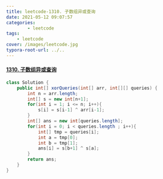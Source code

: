 ```yaml
---
title: leetcode-1310. 子数组异或查询
date: 2021-05-12 09:07:57
categories: 
		- leetcode
tags: 
	- leetcode
cover: /images/leetcode.jpg
typora-root-url: ../..
---
```


#### [1310. 子数组异或查询](https://leetcode-cn.com/problems/xor-queries-of-a-subarray/)

```java
class Solution {
    public int[] xorQueries(int[] arr, int[][] queries) {
        int n = arr.length;
        int[] s = new int[n+1];
        for(int i = 1; i <= n; i++){
            s[i] = s[i-1] ^ arr[i-1];
        }
        int[] ans = new int[queries.length];
        for(int i = 0; i < queries.length ; i++){
            int[] tmp = queries[i];
            int a = tmp[0];
            int b = tmp[1];
            ans[i] = s[b+1] ^ s[a];
        }
        return ans;
    }
}
```

